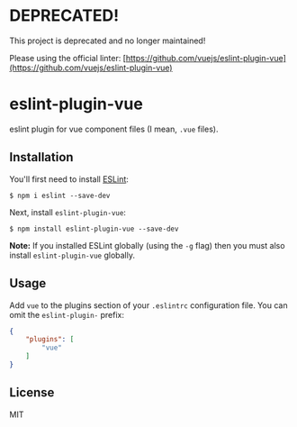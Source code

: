 
# DEPRECATED!

This project is deprecated and no longer maintained!

Please using the official linter: [https://github.com/vuejs/eslint-plugin-vue](https://github.com/vuejs/eslint-plugin-vue)


# eslint-plugin-vue

eslint plugin for vue component files (I mean, `.vue` files).

## Installation

You'll first need to install [ESLint](http://eslint.org):

```
$ npm i eslint --save-dev
```

Next, install `eslint-plugin-vue`:

```
$ npm install eslint-plugin-vue --save-dev
```

**Note:** If you installed ESLint globally (using the `-g` flag) then you must also install `eslint-plugin-vue` globally.

## Usage

Add `vue` to the plugins section of your `.eslintrc` configuration file. You can omit the `eslint-plugin-` prefix:

```json
{
    "plugins": [
        "vue"
    ]
}
```

## License

MIT
